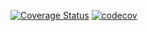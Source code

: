 [![Coverage Status](https://coveralls.io/repos/github/treborb/oystercard/badge.svg?branch=day-one)](https://coveralls.io/github/treborb/oystercard?branch=day-one)
[![codecov](https://codecov.io/gh/treborb/oystercard/branch/master/graph/badge.svg)](https://codecov.io/gh/treborb/oystercard)
